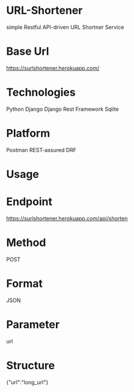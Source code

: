 # URL-Shortener
simple Restful API-driven URL Shortner Service

# Base Url
https://surlshortener.herokuapp.com/

# Technologies
Python 
Django 
Django Rest Framework 
Sqlite

# Platform
Postman
REST-assured
DRF

# Usage
# Endpoint
https://surlshortener.herokuapp.com/api/shorten

# Method
POST

# Format
JSON

# Parameter
url

# Structure
{"url":"long_url"}

